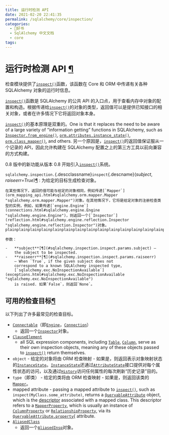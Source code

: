 ```yaml
---
title: 运行时检测 API
date: 2021-02-20 22:41:35
permalink: /sqlalchemy/core/inspection/
categories:
  - 📖好书
  - SqlAlchemy 中文文档
  - core
tags:
---
```

运行时检测 API [¶](#module-sqlalchemy.inspection "Permalink to this headline")
=============================================================================

检查模块提供了[`inspect()`](#sqlalchemy.inspection.inspect "sqlalchemy.inspection.inspect")函数，该函数在 Core 和 ORM 中传递有关各种 SQLAlchemy 对象的运行时信息。

[`inspect()`](#sqlalchemy.inspection.inspect "sqlalchemy.inspection.inspect")函数是 SQLAlchemy 的公共 API 的入口点，用于查看内存中对象的配置和构造。根据传递给[`inspect()`](#sqlalchemy.inspection.inspect "sqlalchemy.inspection.inspect")的对象的类型，返回值可以是提供已知接口的相关对象，或者在许多情况下它将返回对象本身。

[`inspect()`](#sqlalchemy.inspection.inspect "sqlalchemy.inspection.inspect")的基本原理是双重的。One
is that it replaces the need to be aware of a large variety of
“information getting” functions in SQLAlchemy, such as
[`Inspector.from_engine()`](reflection.html#sqlalchemy.engine.reflection.Inspector.from_engine "sqlalchemy.engine.reflection.Inspector.from_engine"),
[`orm.attributes.instance_state()`](orm_session_api.html#sqlalchemy.orm.attributes.instance_state "sqlalchemy.orm.attributes.instance_state"),
[`orm.class_mapper()`](orm_mapping_api.html#sqlalchemy.orm.class_mapper "sqlalchemy.orm.class_mapper"),
and others. 另一个原因是，[`inspect()`](#sqlalchemy.inspection.inspect "sqlalchemy.inspection.inspect")的返回值保证服从一个记录的 API，因此允许构建在 SQLAlchemy 配置之上的第三方工具以前向兼容的方式构建。

0.8 版中的新功能从版本 0.8 开始引入[`inspect()`](#sqlalchemy.inspection.inspect "sqlalchemy.inspection.inspect")系统。

 `sqlalchemy.inspection.`{.descclassname}`inspect`{.descname}(*subject*, *raiseerr=True*)[¶](#sqlalchemy.inspection.inspect "Permalink to this definition")
:   为给定的目标生成检查对象。

    在某些情况下，返回的值可能与给定的对象相同，例如传递[`Mapper`](orm_mapping_api.html#sqlalchemy.orm.mapper.Mapper "sqlalchemy.orm.mapper.Mapper")对象。在其他情况下，它将是给定对象的注册检查类型的实例，例如，如果传递[`engine.Engine`](connections.html#sqlalchemy.engine.Engine "sqlalchemy.engine.Engine")，则返回一个[`Inspector`](reflection.html#sqlalchemy.engine.reflection.Inspector "sqlalchemy.engine.reflection.Inspector")对象。plainplainplainplainplainplainplainplainplainplainplainplainplainplainplainplainplain

    参数：

    -   **subject**[¶](#sqlalchemy.inspection.inspect.params.subject) –
        the subject to be inspected.
    -   **raiseerr**[¶](#sqlalchemy.inspection.inspect.params.raiseerr)
        – When `True`, if the given subject does not
        correspond to a known SQLAlchemy inspected type,
        [`sqlalchemy.exc.NoInspectionAvailable`](exceptions.html#sqlalchemy.exc.NoInspectionAvailable "sqlalchemy.exc.NoInspectionAvailable")
        is raised. 如果`False`，则返回`None`。

可用的检查目标[¶](#available-inspection-targets "Permalink to this headline")
-----------------------------------------------------------------------------

以下列出了许多最常见的检查目标。

-   [`Connectable`](connections.html#sqlalchemy.engine.Connectable "sqlalchemy.engine.Connectable")（即[`Engine`](connections.html#sqlalchemy.engine.Engine "sqlalchemy.engine.Engine")，[`Connection`](connections.html#sqlalchemy.engine.Connection "sqlalchemy.engine.Connection")）
    - 返回一个[`Inspector`](reflection.html#sqlalchemy.engine.reflection.Inspector "sqlalchemy.engine.reflection.Inspector")对象。
-   [`ClauseElement`](sqlelement.html#sqlalchemy.sql.expression.ClauseElement "sqlalchemy.sql.expression.ClauseElement")
    - all SQL expression components, including [`Table`](metadata.html#sqlalchemy.schema.Table "sqlalchemy.schema.Table"),
    [`Column`](metadata.html#sqlalchemy.schema.Column "sqlalchemy.schema.Column"),
    serve as their own inspection objects, meaning any of these objects
    passed to [`inspect()`](#sqlalchemy.inspection.inspect "sqlalchemy.inspection.inspect")
    return themselves.
-   `object` - 给定的对象将由 ORM 检查映射 -
    如果是，则返回表示对象映射状态的[`InstanceState`](orm_internals.html#sqlalchemy.orm.state.InstanceState "sqlalchemy.orm.state.InstanceState")。[`InstanceState`](orm_internals.html#sqlalchemy.orm.state.InstanceState "sqlalchemy.orm.state.InstanceState")还通过[`AttributeState`](orm_internals.html#sqlalchemy.orm.state.AttributeState "sqlalchemy.orm.state.AttributeState")接口提供对每个属性状态的访问，以及通过[`History`](orm_session_api.html#sqlalchemy.orm.attributes.History "sqlalchemy.orm.attributes.History")访问任何属性的每次刷新“历史记录”目的。
-   `type`（即类） - 给定的类将由 ORM 检查映射 -
    如果是，则返回该类的[`Mapper`](orm_mapping_api.html#sqlalchemy.orm.mapper.Mapper "sqlalchemy.orm.mapper.Mapper")。
-   mapped attribute - passing a mapped attribute to [`inspect()`](#sqlalchemy.inspection.inspect "sqlalchemy.inspection.inspect"),
    such as `inspect(MyClass.some_attribute)`,
    returns a [`QueryableAttribute`](orm_internals.html#sqlalchemy.orm.attributes.QueryableAttribute "sqlalchemy.orm.attributes.QueryableAttribute")
    object, which is the [descriptor](glossary.html#term-descriptor)
    associated with a mapped class. This descriptor refers to a
    [`MapperProperty`](orm_internals.html#sqlalchemy.orm.interfaces.MapperProperty "sqlalchemy.orm.interfaces.MapperProperty"),
    which is usually an instance of [`ColumnProperty`](orm_internals.html#sqlalchemy.orm.properties.ColumnProperty "sqlalchemy.orm.properties.ColumnProperty")
    or [`RelationshipProperty`](orm_internals.html#sqlalchemy.orm.properties.RelationshipProperty "sqlalchemy.orm.properties.RelationshipProperty"),
    via its [`QueryableAttribute.property`{](orm_internals.html#sqlalchemy.orm.attributes.QueryableAttribute.property "sqlalchemy.orm.attributes.QueryableAttribute.property")
    attribute.
-   [`AliasedClass`](orm_query.html#sqlalchemy.orm.util.AliasedClass "sqlalchemy.orm.util.AliasedClass")
    - 返回一个[`AliasedInsp`](orm_query.html#sqlalchemy.orm.util.AliasedInsp "sqlalchemy.orm.util.AliasedInsp")对象。

